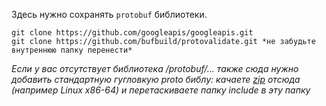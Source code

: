 Здесь нужно сохранять `protobuf` библиотеки.

```
git clone https://github.com/googleapis/googleapis.git
git clone https://github.com/bufbuild/protovalidate.git *не забудьте внутреннюю папку перенести*
```

*Если у вас отсутствует библиотека /protobuf/... также сюда нужно добавить стандартную гугловкую proto библу: качаете [zip](https://github.com/protocolbuffers/protobuf/releases/tag/v28.2) отсюда (например Linux x86-64) и перетаскиваете папку include в эту папку*